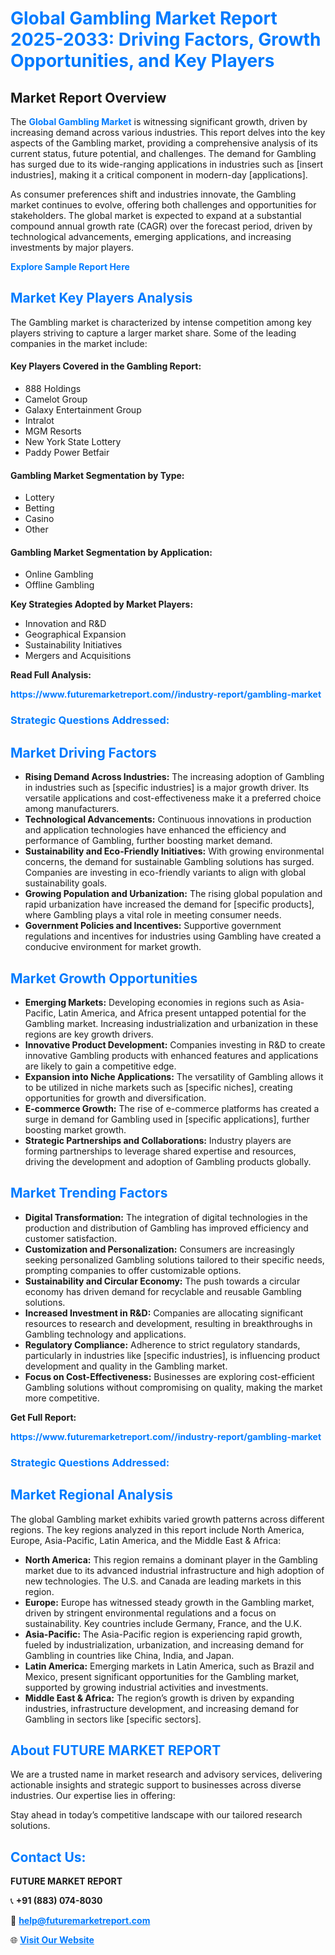 <h1 style="color: #007BFF;">Global Gambling Market Report 2025-2033: Driving Factors, Growth Opportunities, and Key Players</h1>

<section id="overview">
<h2>Market Report Overview</h2>
<p>The <a href="https://www.futuremarketreport.com//industry-report/gambling-market" style="color: #007BFF; text-decoration: none;"><strong>Global Gambling Market</strong></a> is witnessing significant growth, driven by increasing demand across various industries. This report delves into the key aspects of the Gambling market, providing a comprehensive analysis of its current status, future potential, and challenges. The demand for Gambling has surged due to its wide-ranging applications in industries such as [insert industries], making it a critical component in modern-day [applications].</p>
<p>As consumer preferences shift and industries innovate, the Gambling market continues to evolve, offering both challenges and opportunities for stakeholders. The global market is expected to expand at a substantial compound annual growth rate (CAGR) over the forecast period, driven by technological advancements, emerging applications, and increasing investments by major players.</p>
</section>

<section id="overview">
<p><a href="https://www.futuremarketreport.com//request-sample/reportId=51629" style="color: #007BFF; text-decoration: none;"><strong>Explore Sample Report Here</strong></a></p>
</section>

<section id="key-players">
<h2 style="color: #007BFF;">Market Key Players Analysis</h2>
<p>The Gambling market is characterized by intense competition among key players striving to capture a larger market share. Some of the leading companies in the market include:</p>
<h4>Key Players Covered in the Gambling Report:</h4>
<ul><li>888 Holdings</li><li>Camelot Group</li><li>Galaxy Entertainment Group</li><li>Intralot</li><li>MGM Resorts</li><li>New York State Lottery</li><li>Paddy Power Betfair</li></ul>
<h4>Gambling Market Segmentation by Type:</h4>
<ul><li>Lottery</li><li>Betting</li><li>Casino</li><li>Other</li></ul>

<h4>Gambling Market Segmentation by Application:</h4>
<ul><li>Online Gambling</li><li>Offline Gambling</li></ul>
<p><strong>Key Strategies Adopted by Market Players:</strong></p>
<ul>
<li>Innovation and R&D</li>
<li>Geographical Expansion</li>
<li>Sustainability Initiatives</li>
<li>Mergers and Acquisitions</li>
</ul>
</section>

<section>
<p><strong>Read Full Analysis: </strong></p><a href="https://www.futuremarketreport.com//industry-report/gambling-market" style="color: #007BFF; text-decoration: none;"><strong>https://www.futuremarketreport.com//industry-report/gambling-market</strong></a>
<h3 style="color: #007BFF;">Strategic Questions Addressed:</h3>
</section>

<section id="driving-factors">
<h2 style="color: #007BFF;">Market Driving Factors</h2>
<ul>
<li><strong>Rising Demand Across Industries:</strong> The increasing adoption of Gambling in industries such as [specific industries] is a major growth driver. Its versatile applications and cost-effectiveness make it a preferred choice among manufacturers.</li>
<li><strong>Technological Advancements:</strong> Continuous innovations in production and application technologies have enhanced the efficiency and performance of Gambling, further boosting market demand.</li>
<li><strong>Sustainability and Eco-Friendly Initiatives:</strong> With growing environmental concerns, the demand for sustainable Gambling solutions has surged. Companies are investing in eco-friendly variants to align with global sustainability goals.</li>
<li><strong>Growing Population and Urbanization:</strong> The rising global population and rapid urbanization have increased the demand for [specific products], where Gambling plays a vital role in meeting consumer needs.</li>
<li><strong>Government Policies and Incentives:</strong> Supportive government regulations and incentives for industries using Gambling have created a conducive environment for market growth.</li>
</ul>
</section>

<section id="growth-opportunities">
<h2 style="color: #007BFF;">Market Growth Opportunities</h2>
<ul>
<li><strong>Emerging Markets:</strong> Developing economies in regions such as Asia-Pacific, Latin America, and Africa present untapped potential for the Gambling market. Increasing industrialization and urbanization in these regions are key growth drivers.</li>
<li><strong>Innovative Product Development:</strong> Companies investing in R&D to create innovative Gambling products with enhanced features and applications are likely to gain a competitive edge.</li>
<li><strong>Expansion into Niche Applications:</strong> The versatility of Gambling allows it to be utilized in niche markets such as [specific niches], creating opportunities for growth and diversification.</li>
<li><strong>E-commerce Growth:</strong> The rise of e-commerce platforms has created a surge in demand for Gambling used in [specific applications], further boosting market growth.</li>
<li><strong>Strategic Partnerships and Collaborations:</strong> Industry players are forming partnerships to leverage shared expertise and resources, driving the development and adoption of Gambling products globally.</li>
</ul>
</section>

<section id="trending-factors">
<h2 style="color: #007BFF;">Market Trending Factors</h2>
<ul>
<li><strong>Digital Transformation:</strong> The integration of digital technologies in the production and distribution of Gambling has improved efficiency and customer satisfaction.</li>
<li><strong>Customization and Personalization:</strong> Consumers are increasingly seeking personalized Gambling solutions tailored to their specific needs, prompting companies to offer customizable options.</li>
<li><strong>Sustainability and Circular Economy:</strong> The push towards a circular economy has driven demand for recyclable and reusable Gambling solutions.</li>
<li><strong>Increased Investment in R&D:</strong> Companies are allocating significant resources to research and development, resulting in breakthroughs in Gambling technology and applications.</li>
<li><strong>Regulatory Compliance:</strong> Adherence to strict regulatory standards, particularly in industries like [specific industries], is influencing product development and quality in the Gambling market.</li>
<li><strong>Focus on Cost-Effectiveness:</strong> Businesses are exploring cost-efficient Gambling solutions without compromising on quality, making the market more competitive.</li>
</ul>
</section>

<section>
<p><strong>Get Full Report: </strong></p><a href="https://www.futuremarketreport.com//industry-report/gambling-market" style="color: #007BFF; text-decoration: none;"><strong>https://www.futuremarketreport.com//industry-report/gambling-market</strong></a>
<h3 style="color: #007BFF;">Strategic Questions Addressed:</h3>
</section>


<section id="regional-analysis">
<h2 style="color: #007BFF;">Market Regional Analysis</h2>
<p>The global Gambling market exhibits varied growth patterns across different regions. The key regions analyzed in this report include North America, Europe, Asia-Pacific, Latin America, and the Middle East & Africa:</p>
<ul>
<li><strong>North America:</strong> This region remains a dominant player in the Gambling market due to its advanced industrial infrastructure and high adoption of new technologies. The U.S. and Canada are leading markets in this region.</li>
<li><strong>Europe:</strong> Europe has witnessed steady growth in the Gambling market, driven by stringent environmental regulations and a focus on sustainability. Key countries include Germany, France, and the U.K.</li>
<li><strong>Asia-Pacific:</strong> The Asia-Pacific region is experiencing rapid growth, fueled by industrialization, urbanization, and increasing demand for Gambling in countries like China, India, and Japan.</li>
<li><strong>Latin America:</strong> Emerging markets in Latin America, such as Brazil and Mexico, present significant opportunities for the Gambling market, supported by growing industrial activities and investments.</li>
<li><strong>Middle East & Africa:</strong> The region’s growth is driven by expanding industries, infrastructure development, and increasing demand for Gambling in sectors like [specific sectors].</li>
</ul>
</section>

<footer>
<h2 style="color: #007BFF;">About FUTURE MARKET REPORT</h2>
<p>We are a trusted name in market research and advisory services, delivering actionable insights and strategic support to businesses across diverse industries. Our expertise lies in offering:</p>

<p>Stay ahead in today’s competitive landscape with our tailored research solutions.</p>

<h2 style="color: #007BFF;">Contact Us:</h2>
<p><strong>FUTURE MARKET REPORT</strong></p>
<p>📞 <strong>+91 (883) 074-8030</strong></p>
<p>📧 <strong><a href="mailto:help@futuremarketreport.com" style="color: #007BFF;">help@futuremarketreport.com</a></strong></p>
<p>🌐 <strong><a href="https://www.futuremarketreport.com/" style="color: #007BFF;">Visit Our Website</a></strong></p>
</footer>